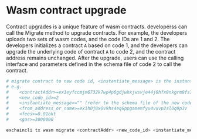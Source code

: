 # Wasm contract upgrade
Contract upgrades is a unique feature of wasm contracts. developerss can call the Migrate method to upgrade contracts. For example, the developers uploads two sets of wasm codes, and the code IDs are 1 and 2. The developers initializes a contract `A` based on code 1, and the developers can upgrade the underlying code of contract `A` to code 2, and the contract address remains unchanged. After the upgrade, users can use the calling interface and parameters defined in the schema file of code 2 to call the contract.
```Bash
# migrate contract to new code id, <instantiate_message> is the instantiate message of the new code defined in json schema
# e.g.
#    <contractAddr>=ex1eyfccmjm6732k7wp4p6gdjwhxjwsvje44j0hfx8nkgrm8fs7vqfsfxfyxv
#    <new_code_id>=2
#    <instantiate_message>="" (refer to the schema file of the new code)
#    <from_address_or_name>=ex1h0j8x0v9hs4eq6ppgamemfyu4vuvp2sl0q9p3v
#    <fees>=0.01okt
#    <gas>=3000000

exchaincli tx wasm migrate <contractAddr> <new_code_id> <instantiate_message> --from <from_address_or_name> --fees <fees> --gas <gas> -b block -y
```
